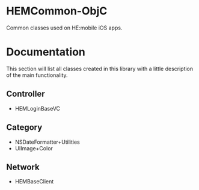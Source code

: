 # HEMCommon-ObjC
Common classes used on HE:mobile iOS apps.

# Documentation

This section will list all classes created in this library with a little description of the main functionality.

## Controller

* HEMLoginBaseVC

## Category

* NSDateFormatter+Utilities
* UIImage+Color

## Network

* HEMBaseClient
